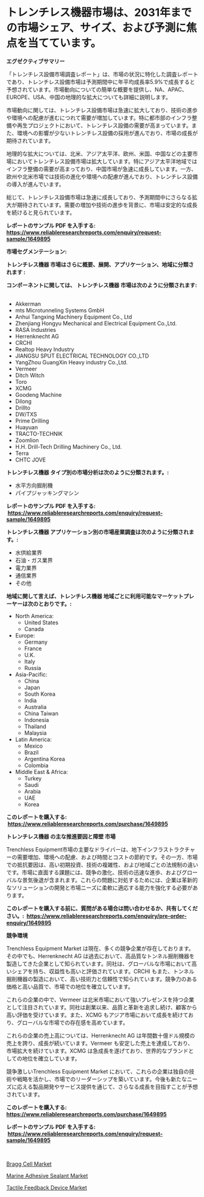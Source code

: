<p><h1>トレンチレス機器市場は、2031年までの市場シェア、サイズ、および予測に焦点を当てています。</h1></p><p><strong>エグゼクティブサマリー</strong></p>
<p><p>「トレンチレス設備市場調査レポート」は、市場の状況に特化した調査レポートであり、トレンチレス設備市場は予測期間中に年平均成長率5.9%で成長すると予想されています。市場動向についての簡単な概要を提供し、NA、APAC、EUROPE、USA、中国の地理的な拡大についても詳細に説明します。</p><p>市場動向に関しては、トレンチレス設備市場は急速に拡大しており、技術の進歩や環境への配慮が進むにつれて需要が増加しています。特に都市部のインフラ整備や再生プロジェクトにおいて、トレンチレス設備の需要が高まっています。また、環境への影響が少ないトレンチレス設備の採用が進んでおり、市場の成長が期待されています。</p><p>地理的な拡大については、北米、アジア太平洋、欧州、米国、中国などの主要市場においてトレンチレス設備市場は拡大しています。特にアジア太平洋地域ではインフラ整備の需要が高まっており、中国市場が急速に成長しています。一方、欧州や北米市場では技術の進化や環境への配慮が進んでおり、トレンチレス設備の導入が進んでいます。</p><p>総じて、トレンチレス設備市場は急速に成長しており、予測期間中にさらなる拡大が期待されています。需要の増加や技術の進歩を背景に、市場は安定的な成長を続けると見られています。</p></p>
<p><strong>レポートのサンプル PDF を入手する: <a href="https://www.reliableresearchreports.com/enquiry/request-sample/1649895">https://www.reliableresearchreports.com/enquiry/request-sample/1649895</a></strong></p>
<p><strong>市場セグメンテーション:</strong></p>
<p><strong> トレンチレス機器 市場はさらに概要、展開、アプリケーション、地域に分類されます :</strong></p>
<p><strong>コンポーネントに関しては、 トレンチレス機器 市場は次のように分類されます: &nbsp;</strong></p>
<p><ul><li>Akkerman</li><li>mts Microtunneling Systems GmbH</li><li>Anhui Tangxing Machinery Equipment Co., Ltd</li><li>Zhenjiang Hongyu Mechanical and Electrical Equipment Co.,Ltd.</li><li>RASA Industries</li><li>Herrenknecht AG</li><li>CRCHI</li><li>Realtop Heavy Industry</li><li>JIANGSU SPUT ELECTRICAL TECHNOLOGY CO.,LTD</li><li>YangZhou GuangXin Heavy industry Co.,Ltd.</li><li>Vermeer</li><li>Ditch Witch</li><li>Toro</li><li>XCMG</li><li>Goodeng Machine</li><li>Dilong</li><li>Drillto</li><li>DW/TXS</li><li>Prime Drilling</li><li>Huayuan</li><li>TRACTO-TECHNIK</li><li>Zoomlion</li><li>H.H. Drill-Tech Drilling Machinery Co., Ltd.</li><li>Terra</li><li>CHTC JOVE</li></ul></p>
<p><strong> トレンチレス機器 タイプ別の市場分析は次のように分類されます。:</strong></p>
<p><ul><li>水平方向掘削機</li><li>パイプジャッキングマシン</li></ul></p>
<p><strong>レポートのサンプル PDF を入手する: &nbsp;<a href="https://www.reliableresearchreports.com/enquiry/request-sample/1649895">https://www.reliableresearchreports.com/enquiry/request-sample/1649895</a></strong></p>
<p><strong> トレンチレス機器 アプリケーション別の市場産業調査は次のように分類されます。:</strong></p>
<p><ul><li>水供給業界</li><li>石油・ガス業界</li><li>電力業界</li><li>通信業界</li><li>その他</li></ul></p>
<p><strong>地域に関して言えば、トレンチレス機器 地域ごとに利用可能なマーケットプレーヤーは次のとおりです。:</strong></p>
<p><ul>
    <li>
        North America:
        <ul>
            <li>United States</li>
            <li>Canada</li>
        </ul>
    </li>
    <li>
        Europe:
        <ul>
            <li>Germany</li>
            <li>France</li>
            <li>U.K.</li>
            <li>Italy</li>
            <li>Russia</li>
        </ul>
    </li>
    <li>
        Asia-Pacific:
        <ul>
            <li>China</li>
            <li>Japan</li>
            <li>South Korea</li>
            <li>India</li>
            <li>Australia</li>
            <li>China Taiwan</li>
            <li>Indonesia</li>
            <li>Thailand</li>
            <li>Malaysia</li>
        </ul>
    </li>
    <li>
        Latin America:
        <ul>
            <li>Mexico</li>
            <li>Brazil</li>
            <li>Argentina Korea</li>
            <li>Colombia</li>
        </ul>
    </li>
    <li>
        Middle East & Africa:
        <ul>
            <li>Turkey</li>
            <li>Saudi</li>
            <li>Arabia</li>
            <li>UAE</li>
            <li>Korea</li>
        </ul>
    </li>
    </ul></p>
<p><strong>このレポートを購入する: &nbsp;<a href="https://www.reliableresearchreports.com/purchase/1649895">https://www.reliableresearchreports.com/purchase/1649895</a></strong></p>
<p><strong>トレンチレス機器 の主な推進要因と障壁 市場</strong></p>
<p><p>Trenchless Equipment市場の主要なドライバーは、地下インフラストラクチャーの需要増加、環境への配慮、および時間とコストの節約です。その一方、市場での抵抗要因は、高い初期投資、技術の複雑性、および地域ごとの法規制の違いです。市場に直面する課題には、競争の激化、技術の迅速な進歩、およびグローバルな景気後退が含まれます。これらの問題に対処するためには、企業は革新的なソリューションの開発と市場ニーズに柔軟に適応する能力を強化する必要があります。</p></p>
<p><strong>このレポートを購入する前に、質問がある場合は問い合わせるか、共有してください。:&nbsp; <a href="https://www.reliableresearchreports.com/enquiry/pre-order-enquiry/1649895">https://www.reliableresearchreports.com/enquiry/pre-order-enquiry/1649895</a></strong></p>
<p><strong>競争環境</strong></p>
<p><p>Trenchless Equipment Market は現在、多くの競争企業が存在しております。その中でも、Herrenknecht AG は過去において、高品質なトンネル掘削機器を製造してきた企業として知られています。同社は、グローバルな市場において高いシェアを持ち、収益性も高いと評価されています。CRCHI もまた、トンネル掘削機器の製造において、高い技術力と信頼性で知られています。競争力のある価格と高い品質で、市場での地位を確立しています。</p><p>これらの企業の中で、Vermeer は北米市場において強いプレゼンスを持つ企業として注目されています。同社は創業以来、品質と革新を追求し続け、顧客から高い評価を受けています。また、XCMG もアジア市場において成長を続けており、グローバルな市場での存在感を高めています。</p><p>これらの企業の売上高については、Herrenknecht AG は年間数十億ドル規模の売上を誇り、成長が続いています。Vermeer も安定した売上を達成しており、市場拡大を続けています。XCMG は急成長を遂げており、世界的なブランドとしての地位を確立しています。</p><p>競争激しいTrenchless Equipment Market において、これらの企業は独自の技術や戦略を活かし、市場でのリーダーシップを築いています。今後も新たなニーズに応える製品開発やサービス提供を通じて、さらなる成長を目指すことが予想されています。</p></p>
<p><strong>このレポートを購入する: &nbsp; <a href="https://www.reliableresearchreports.com/purchase/1649895">https://www.reliableresearchreports.com/purchase/1649895</a></strong></p>
<p><strong>レポートのサンプル PDF を入手する: &nbsp;<a href="https://www.reliableresearchreports.com/enquiry/request-sample/1649895">https://www.reliableresearchreports.com/enquiry/request-sample/1649895</a></strong><strong></strong></p>
<p>&nbsp;</p>
<p><p><a href="https://github.com/arionmp/Market-Research-Report-List-2/blob/main/bragg-cell-market.md">Bragg Cell Market</a></p><p><a href="https://mire-aunt-385.notion.site/Global-Marine-Adhesive-Sealant-Market-Size-and-Market-Trends-Insights-and-Projections-from-2024-to--8dbb959240d0490e92e57a4b42c1434f">Marine Adhesive Sealant Market</a></p><p><a href="https://github.com/markusgodoy/Market-Research-Report-List-2/blob/main/tactile-feedback-device-market.md">Tactile Feedback Device Market</a></p></p>